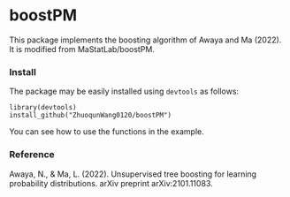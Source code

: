 # boostPM

This package implements the boosting algorithm of Awaya and Ma (2022). It is modified from MaStatLab/boostPM. 

### Install

The package may be easily installed using `devtools` as follows:

```
library(devtools)
install_github("ZhuoqunWang0120/boostPM")
```

You can see how to use the functions in the example.

### Reference

Awaya, N., & Ma, L. (2022). Unsupervised tree boosting for learning probability distributions. arXiv preprint arXiv:2101.11083.
